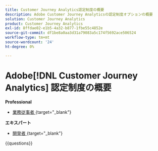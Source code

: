 ```yaml
---
title: Customer Journey Analytics認定制度の概要
description: Adobe Customer Journey Analyticsの認定制度オプションの概要
solution: Customer Journey Analytics
product: Customer Journey Analytics
exl-id: 8ffdae02-e1b5-4a32-b877-1fbe55c4852e
source-git-commit: df1be8a0aa3d31a79083a5c174f5692ace506524
workflow-type: tm+mt
source-wordcount: '24'
ht-degree: 0%

---
```


# Adobe[!DNL Customer Journey Analytics] 認定制度の概要

**Professional**

* [ 業務従事者 ](https://certification.adobe.com/certification/customer-journey-analytics-business-practitioner-professional){target="_blank"} <!--AD0-E608-->

**エキスパート**

* [ 開発者 ](https://certification.adobe.com/certification/customer-journey-analytics-developer-expert){target="_blank"} <!--AD0-E604-->

{{questions}}


